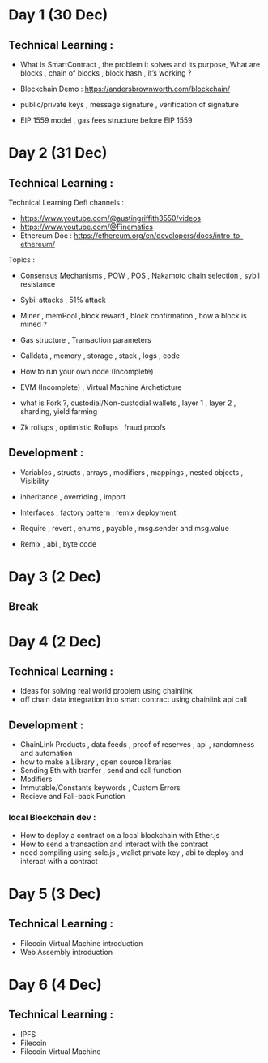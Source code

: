 <!-- @format -->

# Day 1 (30 Dec)

## Technical Learning :

* What is SmartContract , the problem it solves and its purpose, What are blocks , chain of blocks , block hash , it’s working ?

* Blockchain Demo : https://andersbrownworth.com/blockchain/

* public/private keys , message signature , verification of signature

* EIP 1559 model , gas fees structure before EIP 1559

# Day 2 (31 Dec)

## Technical Learning :

Technical Learning Defi channels : 
* https://www.youtube.com/@austingriffith3550/videos 
* https://www.youtube.com/@Finematics
* Ethereum Doc : https://ethereum.org/en/developers/docs/intro-to-ethereum/

Topics : 

* Consensus Mechanisms , POW , POS , Nakamoto chain selection , sybil resistance

* Sybil attacks , 51% attack

* Miner , memPool ,block reward , block confirmation , how a block is mined ?

* Gas structure , Transaction parameters

* Calldata , memory , storage , stack , logs , code

* How to run your own node (Incomplete)

* EVM (Incomplete) , Virtual Machine Archeticture

* what is Fork ?, custodial/Non-custodial wallets , layer 1 , layer 2 , sharding, yield farming

* Zk rollups , optimistic Rollups , fraud proofs


## Development :

* Variables , structs , arrays , modifiers , mappings , nested objects , Visibility

* inheritance , overriding , import

* Interfaces , factory pattern , remix deployment

* Require , revert , enums , payable , msg.sender and msg.value

* Remix , abi , byte code

# Day 3 (2 Dec)
## Break

# Day 4 (2 Dec)

## Technical Learning :

* Ideas for solving real world problem using chainlink
* off chain data integration into smart contract using chainlink api call 

## Development :

*  ChainLink Products , data feeds , proof of reserves , api , randomness and automation
*  how to make a Library , open source libraries
*  Sending Eth with tranfer , send and call function
*  Modifiers
*  Immutable/Constants keywords , Custom Errors
*  Recieve and Fall-back Function

### local Blockchain dev :
*  How to deploy a contract on a local blockchain with Ether.js
*  How to send a transaction and interact with the contract
*  need compiling using solc.js , wallet private key , abi to deploy and interact with a contract



# Day 5 (3 Dec)

## Technical Learning :

* Filecoin Virtual Machine introduction
* Web Assembly introduction


# Day 6 (4 Dec)

## Technical Learning :

* IPFS 
* Filecoin
* Filecoin Virtual Machine


 
 
